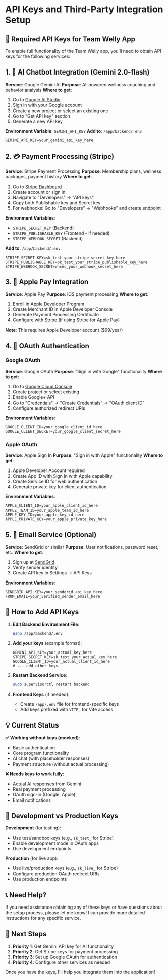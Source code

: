# API Keys and Third-Party Integration Setup

## 🔑 Required API Keys for Team Welly App

To enable full functionality of the Team Welly app, you'll need to obtain API keys for the following services:

## 1. 🤖 AI Chatbot Integration (Gemini 2.0-flash)

**Service**: Google Gemini AI
**Purpose**: AI-powered wellness coaching and behavior analysis
**Where to get**:
1. Go to [Google AI Studio](https://aistudio.google.com/)
2. Sign in with your Google account
3. Create a new project or select an existing one
4. Go to "Get API key" section
5. Generate a new API key

**Environment Variable**: `GEMINI_API_KEY`
**Add to**: `/app/backend/.env`

```
GEMINI_API_KEY=your_gemini_api_key_here
```

## 2. 💳 Payment Processing (Stripe)

**Service**: Stripe Payment Processing
**Purpose**: Membership plans, wellness packages, payment history
**Where to get**:
1. Go to [Stripe Dashboard](https://dashboard.stripe.com/)
2. Create account or sign in
3. Navigate to "Developers" → "API keys"
4. Copy both Publishable key and Secret key
5. For webhooks: Go to "Developers" → "Webhooks" and create endpoint

**Environment Variables**:
- `STRIPE_SECRET_KEY` (Backend)
- `STRIPE_PUBLISHABLE_KEY` (Frontend - if needed)
- `STRIPE_WEBHOOK_SECRET` (Backend)

**Add to**: `/app/backend/.env`
```
STRIPE_SECRET_KEY=sk_test_your_stripe_secret_key_here
STRIPE_PUBLISHABLE_KEY=pk_test_your_stripe_publishable_key_here
STRIPE_WEBHOOK_SECRET=whsec_your_webhook_secret_here
```

## 3. 🍎 Apple Pay Integration

**Service**: Apple Pay
**Purpose**: iOS payment processing
**Where to get**:
1. Enroll in Apple Developer Program
2. Create Merchant ID in Apple Developer Console
3. Generate Payment Processing Certificate
4. Configure with Stripe (if using Stripe for Apple Pay)

**Note**: This requires Apple Developer account ($99/year)

## 4. 🔐 OAuth Authentication

### Google OAuth
**Service**: Google OAuth
**Purpose**: "Sign in with Google" functionality
**Where to get**:
1. Go to [Google Cloud Console](https://console.cloud.google.com/)
2. Create project or select existing
3. Enable Google+ API
4. Go to "Credentials" → "Create Credentials" → "OAuth client ID"
5. Configure authorized redirect URIs

**Environment Variables**:
```
GOOGLE_CLIENT_ID=your_google_client_id_here
GOOGLE_CLIENT_SECRET=your_google_client_secret_here
```

### Apple OAuth
**Service**: Apple Sign In
**Purpose**: "Sign in with Apple" functionality
**Where to get**:
1. Apple Developer Account required
2. Create App ID with Sign In with Apple capability
3. Create Service ID for web authentication
4. Generate private key for client authentication

**Environment Variables**:
```
APPLE_CLIENT_ID=your_apple_client_id_here
APPLE_TEAM_ID=your_apple_team_id_here
APPLE_KEY_ID=your_apple_key_id_here
APPLE_PRIVATE_KEY=your_apple_private_key_here
```

## 5. 📧 Email Service (Optional)

**Service**: SendGrid or similar
**Purpose**: User notifications, password reset, etc.
**Where to get**:
1. Sign up at [SendGrid](https://sendgrid.com/)
2. Verify sender identity
3. Create API key in Settings → API Keys

**Environment Variables**:
```
SENDGRID_API_KEY=your_sendgrid_api_key_here
FROM_EMAIL=your_verified_sender_email_here
```

## 🚀 How to Add API Keys

1. **Edit Backend Environment File**:
   ```bash
   nano /app/backend/.env
   ```

2. **Add your keys** (example format):
   ```
   GEMINI_API_KEY=your_actual_key_here
   STRIPE_SECRET_KEY=sk_test_your_actual_key_here
   GOOGLE_CLIENT_ID=your_actual_client_id_here
   # ... add other keys
   ```

3. **Restart Backend Service**:
   ```bash
   sudo supervisorctl restart backend
   ```

4. **Frontend Keys** (if needed):
   - Create `/app/.env` file for frontend-specific keys
   - Add keys prefixed with `VITE_` for Vite access

## 💡 Current Status

**✅ Working without keys (mocked)**:
- Basic authentication
- Core program functionality
- AI chat (with placeholder responses)
- Payment structure (without actual processing)

**❌ Needs keys to work fully**:
- Actual AI responses from Gemini
- Real payment processing
- OAuth sign-in (Google, Apple)
- Email notifications

## 🔧 Development vs Production Keys

**Development** (for testing):
- Use test/sandbox keys (e.g., `sk_test_` for Stripe)
- Enable development mode in OAuth apps
- Use development endpoints

**Production** (for live app):
- Use live/production keys (e.g., `sk_live_` for Stripe)
- Configure production OAuth redirect URIs
- Use production endpoints

## 📞 Need Help?

If you need assistance obtaining any of these keys or have questions about the setup process, please let me know! I can provide more detailed instructions for any specific service.

## 🎯 Next Steps

1. **Priority 1**: Get Gemini API key for AI functionality
2. **Priority 2**: Get Stripe keys for payment processing
3. **Priority 3**: Set up Google OAuth for authentication
4. **Priority 4**: Configure other services as needed

Once you have the keys, I'll help you integrate them into the application!